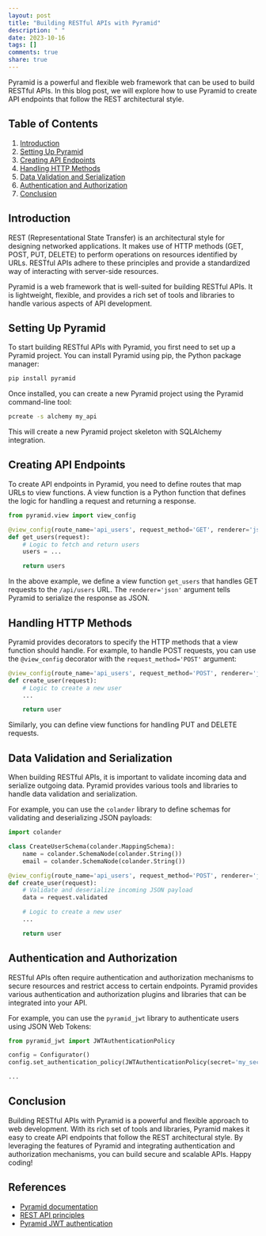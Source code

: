 ```yaml
---
layout: post
title: "Building RESTful APIs with Pyramid"
description: " "
date: 2023-10-16
tags: []
comments: true
share: true
---
```


Pyramid is a powerful and flexible web framework that can be used to build RESTful APIs. In this blog post, we will explore how to use Pyramid to create API endpoints that follow the REST architectural style.

## Table of Contents

1. [Introduction](#introduction)
2. [Setting Up Pyramid](#setting-up-pyramid)
3. [Creating API Endpoints](#creating-api-endpoints)
4. [Handling HTTP Methods](#handling-http-methods)
5. [Data Validation and Serialization](#data-validation-and-serialization)
6. [Authentication and Authorization](#authentication-and-authorization)
7. [Conclusion](#conclusion)

## Introduction<a name="introduction"></a>

REST (Representational State Transfer) is an architectural style for designing networked applications. It makes use of HTTP methods (GET, POST, PUT, DELETE) to perform operations on resources identified by URLs. RESTful APIs adhere to these principles and provide a standardized way of interacting with server-side resources.

Pyramid is a web framework that is well-suited for building RESTful APIs. It is lightweight, flexible, and provides a rich set of tools and libraries to handle various aspects of API development.

## Setting Up Pyramid<a name="setting-up-pyramid"></a>

To start building RESTful APIs with Pyramid, you first need to set up a Pyramid project. You can install Pyramid using pip, the Python package manager:

```python
pip install pyramid
```

Once installed, you can create a new Pyramid project using the Pyramid command-line tool:

```bash
pcreate -s alchemy my_api
```

This will create a new Pyramid project skeleton with SQLAlchemy integration.

## Creating API Endpoints<a name="creating-api-endpoints"></a>

To create API endpoints in Pyramid, you need to define routes that map URLs to view functions. A view function is a Python function that defines the logic for handling a request and returning a response.

```python
from pyramid.view import view_config

@view_config(route_name='api_users', request_method='GET', renderer='json')
def get_users(request):
    # Logic to fetch and return users
    users = ...

    return users
```

In the above example, we define a view function `get_users` that handles GET requests to the `/api/users` URL. The `renderer='json'` argument tells Pyramid to serialize the response as JSON.

## Handling HTTP Methods<a name="handling-http-methods"></a>

Pyramid provides decorators to specify the HTTP methods that a view function should handle. For example, to handle POST requests, you can use the `@view_config` decorator with the `request_method='POST'` argument:

```python
@view_config(route_name='api_users', request_method='POST', renderer='json')
def create_user(request):
    # Logic to create a new user
    ...

    return user
```

Similarly, you can define view functions for handling PUT and DELETE requests.

## Data Validation and Serialization<a name="data-validation-and-serialization"></a>

When building RESTful APIs, it is important to validate incoming data and serialize outgoing data. Pyramid provides various tools and libraries to handle data validation and serialization.

For example, you can use the `colander` library to define schemas for validating and deserializing JSON payloads:

```python
import colander

class CreateUserSchema(colander.MappingSchema):
    name = colander.SchemaNode(colander.String())
    email = colander.SchemaNode(colander.String())

@view_config(route_name='api_users', request_method='POST', renderer='json', schema=CreateUserSchema)
def create_user(request):
    # Validate and deserialize incoming JSON payload
    data = request.validated

    # Logic to create a new user
    ...

    return user
```

## Authentication and Authorization<a name="authentication-and-authorization"></a>

RESTful APIs often require authentication and authorization mechanisms to secure resources and restrict access to certain endpoints. Pyramid provides various authentication and authorization plugins and libraries that can be integrated into your API.

For example, you can use the `pyramid_jwt` library to authenticate users using JSON Web Tokens:

```python
from pyramid_jwt import JWTAuthenticationPolicy

config = Configurator()
config.set_authentication_policy(JWTAuthenticationPolicy(secret='my_secret_key'))

...
```

## Conclusion<a name="conclusion"></a>

Building RESTful APIs with Pyramid is a powerful and flexible approach to web development. With its rich set of tools and libraries, Pyramid makes it easy to create API endpoints that follow the REST architectural style. By leveraging the features of Pyramid and integrating authentication and authorization mechanisms, you can build secure and scalable APIs. Happy coding!

## References

- [Pyramid documentation](https://docs.pylonsproject.org/projects/pyramid/en/latest/)
- [REST API principles](https://restfulapi.net/)
- [Pyramid JWT authentication](https://github.com/hrs-workshops/pyramid_jwt)